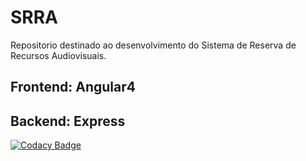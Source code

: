 # SRRA

Repositorio destinado ao desenvolvimento do Sistema de Reserva de Recursos Audiovisuais.

## Frontend: Angular4

## Backend: Express

[![Codacy Badge](https://api.codacy.com/project/badge/Grade/12e24802db50414d99f8088e690fc45c)](https://www.codacy.com/app/thiagomoreira98/SRRA?utm_source=github.com&utm_medium=referral&utm_content=thiagomoreira98/SRRA&utm_campaign=badger)